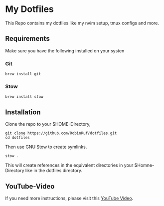 # My Dotfiles

This Repo contains my dotfiles like my nvim setup, tmux configs and more.

## Requirements
Make sure you have the following installed on your systen

### Git
```
brew install git
```

### Stow
```
brew install stow
```

## Installation
Clone the repo to your $HOME-Directory,
```
git clone https://github.com/RobinRuf/dotfiles.git
cd dotfiles
```
Then use GNU Stow to create symlinks.
```
stow .
```
This will create references in the equivalent directories in your $Homne-Directory like in the dotfiles directory.

## YouTube-Video
If you need more instructions, please visit this [YouTube Video](https://www.youtube.com/watch?v=y6XCebnB9gs).

